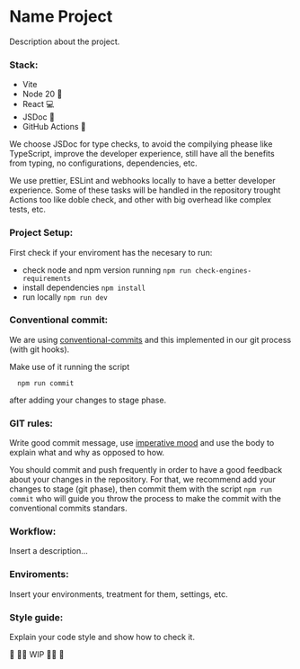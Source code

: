 # Name Project

Description about the project.

### Stack:

- Vite
- Node 20 🚀
- React 💻
- JSDoc 📒
- GitHub Actions 🤖

We choose JSDoc for type checks, to avoid the compilying phease like TypeScript, improve the developer experience, still have all the benefits from typing, no configurations, dependencies, etc.

We use prettier, ESLint and webhooks locally to have a better developer experience. Some of these tasks will be handled in the repository trought Actions too like doble check, and other with big overhead like complex tests, etc.

### Project Setup:

First check if your enviroment has the necesary to run:

- check node and npm version running `npm run check-engines-requirements`
- install dependencies `npm install`
- run locally `npm run dev`

### Conventional commit: 

We are using [conventional-commits](https://www.conventionalcommits.org/en/v1.0.0/) and this implemented in our git process (with git hooks).

Make use of it running the script 
```shell
  npm run commit
```
after adding your changes to stage phase.

### GIT rules:

Write good commit message, use [imperative mood](https://en.wikipedia.org/wiki/Imperative_mood) and use the body to explain what and why as opposed to how.

You should commit and push frequently in order to have a good feedback about your changes in the repository. For that, we recommend add your changes to stage (git phase), then commit them with the script `npm run commit` who will guide you throw the process to make the commit with the conventional commits standars.

### Workflow:

Insert a description...

### Enviroments:

Insert your environments, treatment for them, settings, etc.

### Style guide:

Explain your code style and show how to check it.

🚧 🧑‍💻 WIP 🧑‍💻 🚧
